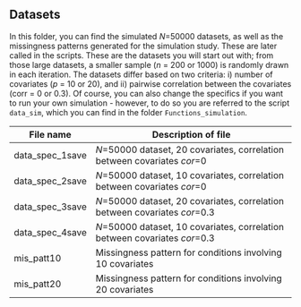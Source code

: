 ## Datasets

In this folder, you can find the simulated *N*=50000 datasets, as well as the missingness patterns generated for the simulation study. These are later called in the scripts. These are the datasets you will start out with; from those large datasets, a smaller sample (*n* = 200 or 1000) is randomly drawn in each iteration. The datasets differ based on two criteria: i) number of covariates (*p* = 10 or 20), and ii) pairwise correlation between the covariates (corr = 0 or 0.3). Of course, you can also change the specifics if you want to run your own simulation - however, to do so you are referred to the script `data_sim`, which you can find in the folder `Functions_simulation`.


| File name       | Description of file                                                        |
|-----------------|----------------------------------------------------------------------------|
| data_spec_1save | *N*=50000 dataset, 20 covariates, correlation between covariates *cor*=0   |
| data_spec_2save | *N*=50000 dataset, 10 covariates, correlation between covariates *cor*=0   |
| data_spec_3save | *N*=50000 dataset, 20 covariates, correlation between covariates *cor*=0.3 |
| data_spec_4save | *N*=50000 dataset, 10 covariates, correlation between covariates *cor*=0.3 |
| mis_patt10      | Missingness pattern for conditions involving 10 covariates                 |
| mis_patt20      | Missingness pattern for conditions involving 20 covariates                 |
